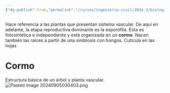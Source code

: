 ```yaml
---
{"dg-publish":true,"permalink":"/cursos/ingenieria-civil/2024-2/biologia-de-organismos-y-comunidades/1-origen-de-la-vida-y-diversidad-de-organismos/1-4-diversidad-de-plantas/1-reino-plantae/2-subreino-viridiplantae/3-superdivision-tracheophyta/superdivision-tracheophyta/","tags":["P1BIO110C","C2BIO110C"]}
---
```


Hace referencia a las plantas que presentan sistema vascular. De aquí en adelante, la etapa reproductiva dominante es la esporófila. Esta es fotosintética e independiente y está organizada en un **cormo**.
Nacen también las raíces a partir de una simbiosis con hongos.
Cutícula en las hojas
# Cormo
Estructura básica de un árbol y planta vascular.
![Pasted image 20240905030403.png](/img/user/Cursos/Ingenier%C3%ADa%20Civil/2024-2/Biolog%C3%ADa%20de%20Organismos%20y%20Comunidades/1%20Origen%20de%20la%20Vida%20y%20Diversidad%20de%20Organismos/1.4%20Diversidad%20de%20plantas/attachments/Pasted%20image%2020240905030403.png)
